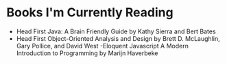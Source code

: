 # Books I'm Currently Reading

- Head First Java: A Brain Friendly Guide by Kathy Sierra and Bert Bates
- Head First Object-Oriented Analysis and Design by Brett D. McLaughlin, Gary Pollice, and David West
 -Eloquent Javascript A Modern Introduction to Programming by Marijn Haverbeke
